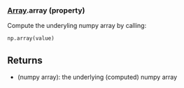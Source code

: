### [Array](Array.md).array (property)




Compute the underyling numpy array by calling:

```py
np.array(value)
```

Returns
---------
* (numpy array): the underlying (computed) numpy array

